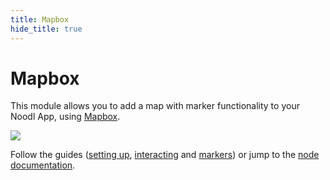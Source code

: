 ```yaml
---
title: Mapbox
hide_title: true
---
```


# Mapbox

This module allows you to add a map with marker functionality to your Noodl App, using [Mapbox](https://www.mapbox.com/).

<div className="ndl-image-with-background">

![](/library/modules/mapbox/guides/using-markers/screen-3.png)

</div>

Follow the guides ([setting up](/library/modules/mapbox/guides/setting-up), [interacting](/library/modules/mapbox/guides/interacting) and [markers](/library/modules/mapbox/guides/using-markers)) or jump to the [node documentation](/library/modules/mapbox/mapbox-map).
